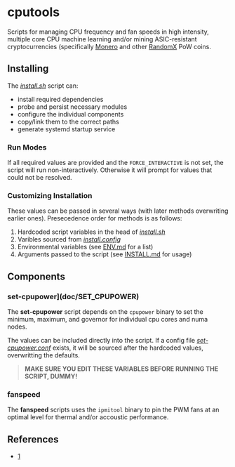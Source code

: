 # **cputools**
Scripts for managing CPU frequency and fan speeds
in high intensity, multiple core CPU machine learning
and/or mining ASIC-resistant cryptocurrencies (specifically
[Monero](doc/CPU_MINING.md#xmr "Monero (XMR)") and other
[RandomX](https://github.com/tevador/RandomX) PoW coins.

## Installing
The *[install.sh](install.sh)* script can:
  * install required dependencies
  * probe and persist necessary modules
  * configure the individual components
  * copy/link them to the correct paths
  * generate systemd startup service

### Run Modes
If all required values are provided and the `FORCE_INTERACTIVE`
is not set, the script will run non-interactively.
Otherwise it will prompt for values that could not be resolved.

### Customizing Installation
These values can be passed in several ways (with later methods overwriting earlier ones). Presecedence order for methods is as follows:
  1. Hardcoded script variables in the head of *[install.sh](install.sh)*
  2. Varibles sourced from *[install.config](install.config)*
  3. Environmental variables (see [ENV.md](doc/ENV.md#install.sh) for a list)
  4. Arguments passed to the script (see [INSTALL.md](doc/INSTALL.md#arguments) for usage)


## Components
### set-cpupower](doc/SET_CPUPOWER)
The **set-cpupower** script depends on the `cpupower`
binary to set the minimum, maximum, and governor for
individual cpu cores and numa nodes.

The values can be included directly into the script.
If a config file *[set-cpupower.conf](/etc/set-cpupower.conf)*
exists, it will be sourced after the hardcoded values, overwritting the defaults.

> **MAKE SURE YOU EDIT THESE VARIABLES BEFORE RUNNING THE SCRIPT, DUMMY!**

### fanspeed
The **fanspeed** scripts uses the `ipmitool` binary
to pin the PWM fans at an optimal level for thermal and/or
accoustic performance.

## References
  * [1](https://github.com/tevador/RandomX)
